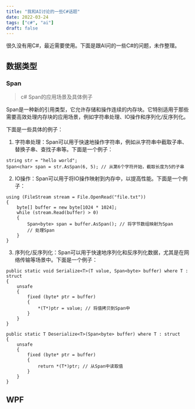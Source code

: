```yaml
---
title: "我和AI讨论的一些C#话题"
date: 2022-03-24
tags: ["c#", "ai"]
draft: false
---
```

 很久没有用C#，最近需要使用。下面是跟AI问的一些C#的问题，未作整理。
## 数据类型
### Span
> c# Span的应用场景及具体例子

Span是一种新的引用类型，它允许存储和操作连续的内存块。它特别适用于那些需要高效处理内存块的应用场景，例如字符串处理、IO操作和序列化/反序列化。

下面是一些具体的例子：

1. 字符串处理：Span可以用于快速地操作字符串，例如从字符串中截取子串、替换子串、查找子串等。下面是一个例子：

```
string str = "hello world";
Span<char> span = str.AsSpan(6, 5); // 从第6个字符开始，截取长度为5的子串
```

2. IO操作：Span可以用于将IO操作映射到内存中，以提高性能。下面是一个例子：

```
using (FileStream stream = File.OpenRead("file.txt"))
{
    byte[] buffer = new byte[1024 * 1024];
    while (stream.Read(buffer) > 0)
    {
        Span<byte> span = buffer.AsSpan(); // 将字节数组映射为Span
        // 处理Span
    }
}
```

3. 序列化/反序列化：Span可以用于快速地序列化和反序列化数据，尤其是在网络传输等场景中。下面是一个例子：

```
public static void Serialize<T>(T value, Span<byte> buffer) where T : struct
{
    unsafe
    {
        fixed (byte* ptr = buffer)
        {
            *(T*)ptr = value; // 将值拷贝到Span中
        }
    }
}

public static T Deserialize<T>(Span<byte> buffer) where T : struct
{
    unsafe
    {
        fixed (byte* ptr = buffer)
        {
            return *(T*)ptr; // 从Span中读取值
        }
    }
}
```

## WPF


